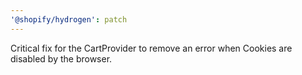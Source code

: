 ```yaml
---
'@shopify/hydrogen': patch
---
```


Critical fix for the CartProvider to remove an error when Cookies are disabled by the browser.
